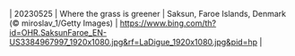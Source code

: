 | 20230525 | Where the grass is greener | Saksun, Faroe Islands, Denmark (© miroslav_1/Getty Images) | https://www.bing.com/th?id=OHR.SaksunFaroe_EN-US3384967997_1920x1080.jpg&rf=LaDigue_1920x1080.jpg&pid=hp |
